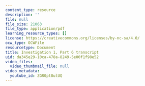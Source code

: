 ```yaml
---
content_type: resource
description: ''
file: null
file_size: 21063
file_type: application/pdf
learning_resource_types: []
license: https://creativecommons.org/licenses/by-nc-sa/4.0/
ocw_type: OCWFile
resourcetype: Document
title: Investigation 1, Part 6 transcript
uid: da345e29-10ca-478a-8249-5e00f1f98e52
video_files:
  video_thumbnail_file: null
video_metadata:
  youtube_id: ZGR0pt8ulUQ
---
```

